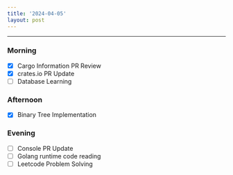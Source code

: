 ```yaml
---
title: '2024-04-05'
layout: post
---
```


---

### Morning

- [x] Cargo Information PR Review
- [x] crates.io PR Update
- [ ] Database Learning

### Afternoon

- [x] Binary Tree Implementation

### Evening

- [ ] Console PR Update
- [ ] Golang runtime code reading
- [ ] Leetcode Problem Solving
